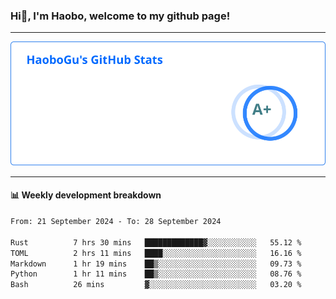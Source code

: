 <!--<h2 align="center"> Hi👋, I'm Haobo, welcome to my github page! </h2>-->
### Hi👋, I'm Haobo, welcome to my github page!
-------

<img href="https://github.com/HaoboGu" src="assets/stats.svg" alt="github stats" /> 

-------

#### 📊 **Weekly development breakdown**
<!--START_SECTION:waka-->

```txt
From: 21 September 2024 - To: 28 September 2024

Rust          7 hrs 30 mins   █████████████▓░░░░░░░░░░░   55.12 %
TOML          2 hrs 11 mins   ████░░░░░░░░░░░░░░░░░░░░░   16.16 %
Markdown      1 hr 19 mins    ██▒░░░░░░░░░░░░░░░░░░░░░░   09.73 %
Python        1 hr 11 mins    ██▒░░░░░░░░░░░░░░░░░░░░░░   08.76 %
Bash          26 mins         ▓░░░░░░░░░░░░░░░░░░░░░░░░   03.20 %
```

<!--END_SECTION:waka-->
<!--
backup url: https://github-readme-status-dusky-ten.vercel.app/api?username=HaoboGu&count_private=true&show_icons=true&theme=transparent&border_color=2f80ed
-->
<!--
**HaoboGu/HaoboGu** is a ✨ _special_ ✨ repository because its `README.md` (this file) appears on your GitHub profile.

Here are some ideas to get you started:

- 🔭 I’m currently working on AI-assisted programming tools
- 🌱 I’m currently learning ...
- 👯 I’m looking to collaborate on ...
- 🤔 I’m looking for help with ...
- 💬 Ask me about ...
- 📫 How to reach me: ...
- 😄 Pronouns: ...
- ⚡ Fun fact: ...
-->

